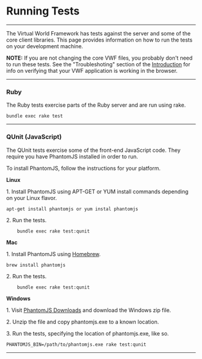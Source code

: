 Running Tests
===================
-------------------

The Virtual World Framework has tests against the server and some of the core client libraries. This page provides information on how to run the tests on your development machine.

**NOTE:** If you are not changing the core VWF files, you probably don't need to run these tests. See the "Troubleshoting" section of the [Introduction](introduction.html) for info on verifying that your VWF application is working in the browser.

-------------------

### Ruby

The Ruby tests exercise parts of the Ruby server and are run using rake.

    bundle exec rake test

-------------------

### QUnit (JavaScript)

The QUnit tests exercise some of the front-end JavaScript code. They require you have PhantomJS installed in order to run.

To install PhantomJS, follow the instructions for your platform.

**Linux**

1\. Install PhantomJS using APT-GET or YUM install commands depending on your Linux flavor.

~~~
apt-get install phantomjs or yum instal phantomjs
~~~

2\. Run the tests.

~~~
    bundle exec rake test:qunit
~~~

**Mac**

1\. Install PhantomJS using [Homebrew](http://brew.sh/).

~~~
brew install phantomjs
~~~

2\. Run the tests.

~~~
    bundle exec rake test:qunit
~~~

**Windows**


1\. Visit [PhantomJS Downloads](http://phantomjs.org/download.html) and download the Windows zip file. 

2\. Unzip the file and copy phantomjs.exe to a known location.

3\. Run the tests, specifying the location of phantomjs.exe, like so.

~~~
PHANTOMJS_BIN=/path/to/phantomjs.exe rake test:qunit
~~~

-------------------
